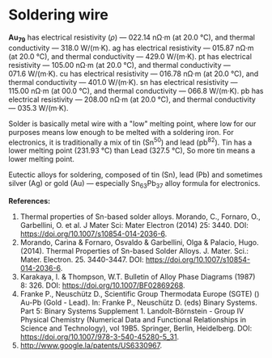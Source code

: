 # Soldering wire

<b>Au<sub>79</sub></b> has electrical resistivity (<i>ρ</i>) — 022.14 nΩ·m (at 20.0 °C), and thermal conductivity — 318.0 W/(m·K).
ag has electrical resistivity — 015.87 nΩ·m (at 20.0 °C), and thermal conductivity — 429.0 W/(m·K).
pt has electrical resistivity — 105.00 nΩ·m (at 20.0 °C), and thermal conductivity — 071.6 W/(m·K).
cu has electrical resistivity — 016.78 nΩ·m (at 20.0 °C), and thermal conductivity — 401.0 W/(m·K).
sn has electrical resistivity — 115.00 nΩ·m (at 00.0 °C), and thermal conductivity — 066.8 W/(m·K).
pb has electrical resistivity — 208.00 nΩ·m (at 20.0 °C), and thermal conductivity — 035.3 W/(m·K).

Solder is basically metal wire with a "low" melting point, where low for our purposes means low enough to be melted with a soldering iron. For electronics, it is traditionally a mix of tin (Sn<sup>50</sup>) and lead (pb<sup>82</sup>). Tin has a lower melting point (231.93 °C) than Lead (327.5 °C), So more tin means a lower melting point.






Eutectic alloys for soldering, composed of tin (Sn), lead (Pb) and sometimes silver (Ag) or gold (Au) — especially Sn<sub>63</sub>Pb<sub>37</sub> alloy formula for electronics.




<b>References:</b>
1. Thermal properties of Sn-based solder alloys. Morando, C., Fornaro, O., Garbellini, O. et al. J Mater Sci: Mater Electron (2014) 25: 3440. DOI: https://doi.org/10.1007/s10854-014-2036-6.
2. Morando, Carina & Fornaro, Osvaldo & Garbellini, Olga & Palacio, Hugo. (2014). Thermal Properties of Sn-based Solder Alloys. J. Mater. Sci.: Mater. Electron. 25. 3440-3447. DOI: https://doi.org/10.1007/s10854-014-2036-6.
3. Karakaya, I. & Thompson, W.T. Bulletin of Alloy Phase Diagrams (1987) 8: 326. DOI: https://doi.org/10.1007/BF02869268.
4. Franke P., Neuschütz D., Scientific Group Thermodata Europe (SGTE) () Au-Pb (Gold - Lead). In: Franke P., Neuschütz D. (eds) Binary Systems. Part 5: Binary Systems Supplement 1. Landolt-Börnstein - Group IV Physical Chemistry (Numerical Data and Functional Relationships in Science and Technology), vol 19B5. Springer, Berlin, Heidelberg. DOI: https://doi.org/10.1007/978-3-540-45280-5_31.
5. http://www.google.la/patents/US6330967.
